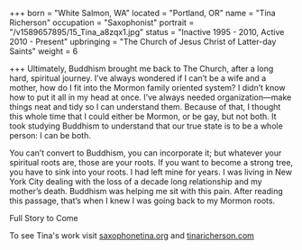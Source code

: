 +++
born = "White Salmon, WA"
located = "Portland, OR"
name = "Tina Richerson"
occupation = "Saxophonist"
portrait = "/v1589657895/15_Tina_a8zqx1.jpg"
status = "Inactive 1995 - 2010,  Active 2010 - Present"
upbringing = "The Church of Jesus Christ of Latter-day Saints"
weight = 6

+++
Ultimately, Buddhism brought me back to The Church, after a long hard, spiritual journey. I’ve always wondered if I can’t be a wife and a mother, how do I fit into the Mormon family oriented system? I didn’t know how to put it all in my head at once. I’ve always needed organization—make things neat and tidy so I can understand them. Because of that, I thought this whole time that I could either be Mormon, or be gay, but not both. It took studying Buddhism to understand that our true state is to be a whole person: I can be both.

You can’t convert to Buddhism, you can incorporate it; but whatever your spiritual roots are, those are your roots. If you want to become a strong tree, you have to sink into your roots. I had left mine for years. I was living in New York City dealing with the loss of a decade long relationship and my mother’s death. Buddhism was helping me sit with this pain. After reading this passage, that’s when I knew I was going back to my Mormon roots.

Full Story to Come

To see Tina's work visit [saxophonetina.org](http://saxophonetina.org) and [tinaricherson.com](https://tinaricherson.com)